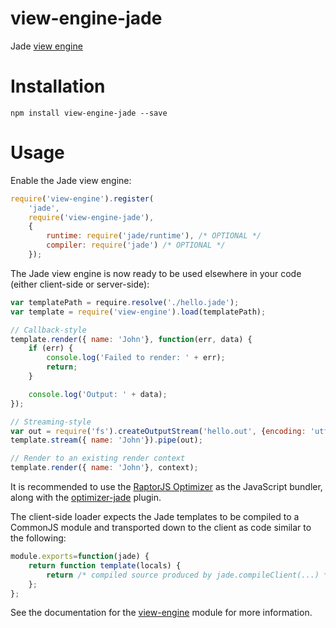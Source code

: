 view-engine-jade
==================
Jade [view engine](https://github.com/patrick-steele-idem/view-engine)

# Installation

```
npm install view-engine-jade --save
```

# Usage

Enable the Jade view engine:
```javascript
require('view-engine').register(
    'jade',
    require('view-engine-jade'),
    {
        runtime: require('jade/runtime'), /* OPTIONAL */
        compiler: require('jade') /* OPTIONAL */
    });
```

The Jade view engine is now ready to be used elsewhere in your code (either client-side or server-side):

```javascript
var templatePath = require.resolve('./hello.jade');
var template = require('view-engine').load(templatePath);

// Callback-style
template.render({ name: 'John'}, function(err, data) {
    if (err) {
        console.log('Failed to render: ' + err);
        return;
    }

    console.log('Output: ' + data);
});

// Streaming-style
var out = require('fs').createOutputStream('hello.out', {encoding: 'utf8'});
template.stream({ name: 'John'}).pipe(out);

// Render to an existing render context
template.render({ name: 'John'}, context);
```

It is recommended to use the [RaptorJS Optimizer](https://github.com/raptorjs/optimizer) as the JavaScript bundler, along with the [optimizer-jade](https://github.com/raptorjs/optimizer-jade) plugin.

The client-side loader expects the Jade templates to be compiled to a CommonJS module and transported down to the client as code similar to the following:

```javascript
module.exports=function(jade) {
    return function template(locals) {
        return /* compiled source produced by jade.compileClient(...) */;
    };
};
```

See the documentation for the [view-engine](https://github.com/patrick-steele-idem/view-engine) module for more information.
